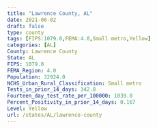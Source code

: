 ```yaml
---
title: "Lawrence County, AL"
date: 2021-06-02
draft: false
type: county
tags: [FIPS:1079.0,FEMA:4.0,Small metro,Yellow]
categories: [AL]
County: Lawrence County
State: AL
FIPS: 1079.0
FEMA_Region: 4.0
Population: 32924.0
NCHS_Urban_Rural_Classification: Small metro
Tests_in_prior_14_days: 342.0
Fourteen_day_test_rate_per_100000: 1039.0
Percent_Positivity_in_prior_14_days: 0.167
Level: Yellow
url: /states/AL/lawrence-county
---
```



